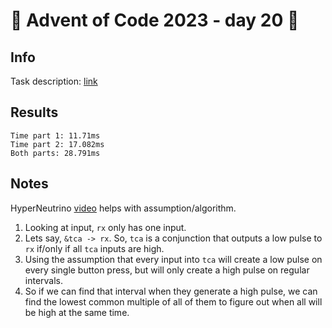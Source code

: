 # 🎄 Advent of Code 2023 - day 20 🎄

## Info

Task description: [link](https://adventofcode.com/2023/day/20)

## Results

```
Time part 1: 11.71ms
Time part 2: 17.082ms
Both parts: 28.791ms
```

## Notes

HyperNeutrino [video](https://youtu.be/lxm6i21O83k?t=1095) helps with assumption/algorithm.

1. Looking at input, `rx` only has one input.
1. Lets say, `&tca -> rx`.  So, `tca` is a conjunction that outputs a low pulse to `rx` if/only if all `tca` inputs are high.
1. Using the assumption that every input into `tca` will create a low pulse on every single button press, but will only create a high pulse on regular intervals.
1. So if we can find that interval when they generate a high pulse, we can find the lowest common multiple of all of them to figure out when all will be high at the same time.
